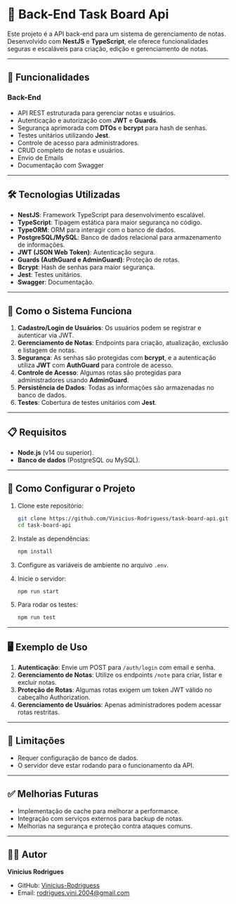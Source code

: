 # 📝 **Back-End Task Board Api**

Este projeto é a API back-end para um sistema de gerenciamento de notas. Desenvolvido com **NestJS** e **TypeScript**, ele oferece funcionalidades seguras e escaláveis para criação, edição e gerenciamento de notas.

---

## 🚀 **Funcionalidades**

### **Back-End**
- API REST estruturada para gerenciar notas e usuários.
- Autenticação e autorização com **JWT** e **Guards**.
- Segurança aprimorada com **DTOs** e **bcrypt** para hash de senhas.
- Testes unitários utilizando **Jest**.
- Controle de acesso para administradores.
- CRUD completo de notas e usuários.
- Envio de Emails
- Documentação com Swagger

---

## 🛠️ **Tecnologias Utilizadas**

- **NestJS**: Framework TypeScript para desenvolvimento escalável.
- **TypeScript**: Tipagem estática para maior segurança no código.
- **TypeORM**: ORM para interagir com o banco de dados.
- **PostgreSQL/MySQL**: Banco de dados relacional para armazenamento de informações.
- **JWT (JSON Web Token)**: Autenticação segura.
- **Guards (AuthGuard e AdminGuard)**: Proteção de rotas.
- **Bcrypt**: Hash de senhas para maior segurança.
- **Jest**: Testes unitários.
- **Swagger**: Documentação.

---

## 🔧 **Como o Sistema Funciona**

1. **Cadastro/Login de Usuários**: Os usuários podem se registrar e autenticar via JWT.
2. **Gerenciamento de Notas**: Endpoints para criação, atualização, exclusão e listagem de notas.
3. **Segurança**: As senhas são protegidas com **bcrypt**, e a autenticação utiliza **JWT** com **AuthGuard** para controle de acesso.
4. **Controle de Acesso**: Algumas rotas são protegidas para administradores usando **AdminGuard**.
5. **Persistência de Dados**: Todas as informações são armazenadas no banco de dados.
6. **Testes**: Cobertura de testes unitários com **Jest**.

---

## 📋 **Requisitos**

- **Node.js** (v14 ou superior).
- **Banco de dados** (PostgreSQL ou MySQL).

---

## 🔧 **Como Configurar o Projeto**

1. Clone este repositório:
   ```bash
   git clone https://github.com/Vinicius-Rodriguess/task-board-api.git
   cd task-board-api
   ```

2. Instale as dependências:
   ```bash
   npm install
   ```

3. Configure as variáveis de ambiente no arquivo `.env`.

4. Inicie o servidor:
   ```bash
   npm run start
   ```

5. Para rodar os testes:
   ```bash
   npm run test
   ```

---

## 🖥️ **Exemplo de Uso**

1. **Autenticação**: Envie um POST para `/auth/login` com email e senha.
2. **Gerenciamento de Notas**: Utilize os endpoints `/note` para criar, listar e excluir notas.
3. **Proteção de Rotas**: Algumas rotas exigem um token JWT válido no cabeçalho Authorization.
4. **Gerenciamento de Usuários**: Apenas administradores podem acessar rotas restritas.

---

## 📌 **Limitações**

- Requer configuração de banco de dados.
- O servidor deve estar rodando para o funcionamento da API.

---

## ✅ **Melhorias Futuras**

- Implementação de cache para melhorar a performance.
- Integração com serviços externos para backup de notas.
- Melhorias na segurança e proteção contra ataques comuns.

---

## 👨‍💻 **Autor**

**Vinicius Rodrigues**

- GitHub: [Vinicius-Rodriguess](https://github.com/Vinicius-Rodriguess)
- Email: rodrigues.vini.2004@gmail.com
